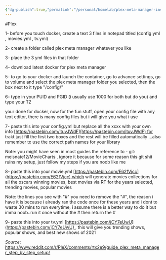 ```yaml
---
{"dg-publish":true,"permalink":"/personal/homelab/plex-meta-manager-install-guide/","created":"2023-10-14T16:17:44.664-04:00"}
---
```



#Plex

1- before you touch docker, create a text 3 files in notepad titled (config.yml , movies.yml , tv.yml)

2- create a folder called plex meta manager whatever you like

3- place the 3 yml files in that folder

4- download latest docker for plex meta manager

5- to go to your docker and launch the container, go to advance settings, go to volume and select the plex meta manager folder you selected, then the box next to it type "/config/"

6- type in your PUID and PGID (i usually use 1000 for both but do you) and type your TZ

your done for docker, now for the fun stuff, open your config file with any text editor, there is many config files but i will give you what i use

7- paste this into your config.yml but replace all the xxxx with your own info [https://pastebin.com/ituvJWdF](https://pastebin.com/ituvJWdF) for trakt just fill the first two boxes and the rest will be filled automatically ...also remember to use the correct path names for your library

Note: you might have seen in most guides the reference to - git: meisnate12/MovieCharts , ignore it because for some reason this git shit ruins my setup, just follow my steps if you are noob like me

8- paste this into your movie.yml [https://pastebin.com/E62fVjcc](https://pastebin.com/E62fVjcc) which will generate movies collections for all the oscars winning movies, best movies via RT for the years selected, trending movies, popular movies

Note: the lines you see with "#" you need to remove the "#", the reason i have it is because i already ran the code once for these years and i dont to waste 30 mins to run everytime, i assume there is a better way to do it but imma noob..run it once without the # then return the #

9- paste this into your tv.yml [https://pastebin.com/jCY7eUwU](https://pastebin.com/jCY7eUwU) , this will give you trending shows, popular shows, and best new shows of 2021

*Source*: https://www.reddit.com/r/PleX/comments/rtx2e9/guide_plex_meta_manager_step_by_step_setup/